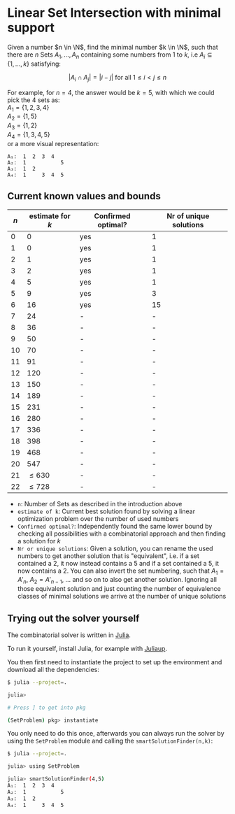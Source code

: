# Linear Set Intersection with minimal support

Given a number $n \in \N$, find the minimal number $k \in \N$, such that there are $n$ Sets $A_{1}, \dots, A_{n}$ containing some numbers from $1$ to $k$, i.e $A_i \subseteq \{1,\dots, k\}$ satisfying:

$$ | A_i \cap A_j | = |i - j| \text{ for all } 1 \leq i < j \leq n$$

For example, for $n = 4$, the answer would be $k = 5$, with which we could pick the $4$ sets as:  
$A_1 = \{1,2,3,4\}$  
$A_2 = \{1,5\}$  
$A_3 = \{1,2\}$  
$A_4 = \{1,3,4,5\}$  
or a more visual representation:

```
A₁:  1  2  3  4
A₂:  1           5
A₃:  1  2
A₄:  1     3  4  5
```

## Current known values and bounds

| $n$  | estimate for $k$ | Confirmed optimal? | Nr of unique solutions |
| ---- | ---------------- | ------------------ | ---------------------- |
| $0$  | $0$              | yes                | $1$                    |
| $1$  | $0$              | yes                | $1$                    |
| $2$  | $1$              | yes                | $1$                    |
| $3$  | $2$              | yes                | $1$                    |
| $4$  | $5$              | yes                | $1$                    |
| $5$  | $9$              | yes                | $3$                    |
| $6$  | $16$             | yes                | $15$                   |
| $7$  | $24$             | -                  | -                      |
| $8$  | $36$             | -                  | -                      |
| $9$  | $50$             | -                  | -                      |
| $10$ | $70$             | -                  | -                      |
| $11$ | $91$             | -                  | -                      |
| $12$ | $120$            | -                  | -                      |
| $13$ | $150$            | -                  | -                      |
| $14$ | $189$            | -                  | -                      |
| $15$ | $231$            | -                  | -                      |
| $16$ | $280$            | -                  | -                      |
| $17$ | $336$            | -                  | -                      |
| $18$ | $398$            | -                  | -                      |
| $19$ | $468$            | -                  | -                      |
| $20$ | $547$            | -                  | -                      |
| $21$ | $\leq 630$       | -                  | -                      |
| $22$ | $\leq 728$       | -                  | -                      |

-   `n`:
    Number of Sets as described in the introduction above
-   `estimate of k`:
    Current best solution found by solving a linear optimization problem over the number of used numbers
-   `Confirmed optimal?`:
    Independently found the same lower bound by checking all possibilities with a combinatorial approach and then finding a solution for $k$
-   `Nr or unique solutions`:
    Given a solution, you can rename the used numbers to get another solution that is "equivalent", i.e. if a set contained a $2$, it now instead contains a $5$ and if a set contained a $5$, it now contains a $2$. You can also invert the set numbering, such that $A_1 = A'_n$, $A_2 = A'_{n-1}$, $\dots$ and so on to also get another solution. Ignoring all those equivalent solution and just counting the number of equivalence classes of minimal solutions we arrive at the number of unique solutions

## Trying out the solver yourself

The combinatorial solver is written in [Julia](https://julialang.org/).

To run it yourself, install Julia, for example with [Juliaup](https://github.com/JuliaLang/juliaup).

You then first need to instantiate the project to set up the environment and download all the dependencies:

```bash
$ julia --project=.

julia>

# Press ] to get into pkg

(SetProblem) pkg> instantiate
```

You only need to do this once, afterwards you can always run the solver by using the `SetProblem` module and calling the `smartSolutionFinder(n,k)`:

```bash
$ julia --project=.

julia> using SetProblem

julia> smartSolutionFinder(4,5)
A₁:  1  2  3  4
A₂:  1           5
A₃:  1  2
A₄:  1     3  4  5
```

